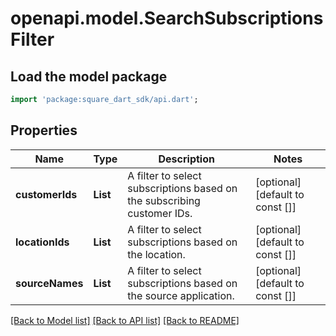 # openapi.model.SearchSubscriptionsFilter

## Load the model package
```dart
import 'package:square_dart_sdk/api.dart';
```

## Properties
Name | Type | Description | Notes
------------ | ------------- | ------------- | -------------
**customerIds** | **List<String>** | A filter to select subscriptions based on the subscribing customer IDs. | [optional] [default to const []]
**locationIds** | **List<String>** | A filter to select subscriptions based on the location. | [optional] [default to const []]
**sourceNames** | **List<String>** | A filter to select subscriptions based on the source application. | [optional] [default to const []]

[[Back to Model list]](../README.md#documentation-for-models) [[Back to API list]](../README.md#documentation-for-api-endpoints) [[Back to README]](../README.md)


